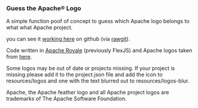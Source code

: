 ### Guess the Apache® Logo
A simple function poof of concept to guess which Apache logo belongs to what what Apache project.

you can see it [working here][3] on github (via [rawgit][4]).

Code written in [Apache Royale][1] (previously FlexJS) and Apache logos taken from [here][2].

Some logos may be out of date or projects missing. If your project is missing please add it to the project.json file and add the icon to resources/logos and one with the text blurred out to resources/logos-blur.

Apache, the Apache feather logo and all Apache project logos are trademarks of The Apache Software Foundation.

[1]:https://royale.apache.org
[2]:http://apache.org/img/
[3]:https://rawgit.com/justinmclean/ApacheLogos/master/compiled/index.html
[4]:https://rawgit.com/